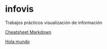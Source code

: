 # infovis
Trabajos prácticos visualización de información 

[Cheatsheet Markdown](github.com/adam-p/markdown-here/wiki/Markdown-Cheatsheet)

[Hola mundo](https://candelapalomeque.github.io/infovis/index.html)


